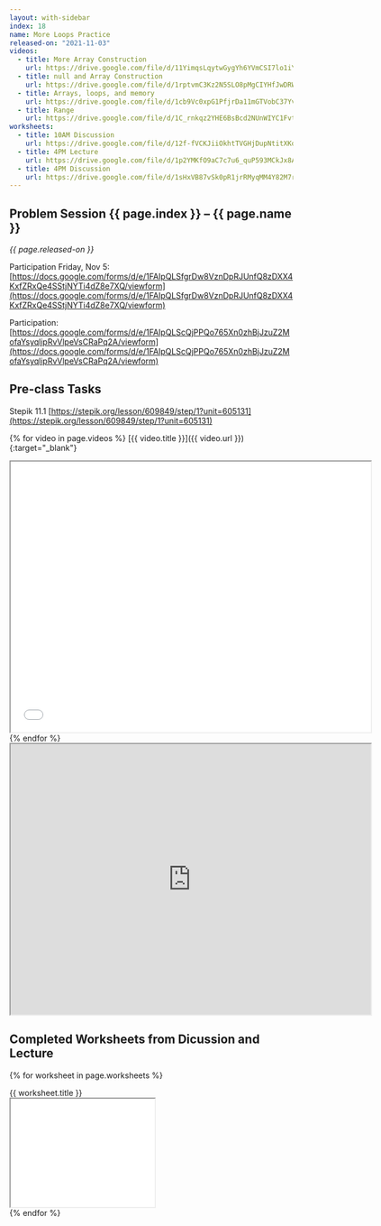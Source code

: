 ```yaml
---
layout: with-sidebar
index: 18
name: More Loops Practice
released-on: "2021-11-03"
videos:
  - title: More Array Construction
    url: https://drive.google.com/file/d/11YimqsLqytwGygYh6YVmCSI7lo1iYHo_
  - title: null and Array Construction
    url: https://drive.google.com/file/d/1rptvmC3Kz2N5SLO8pMgCIYHfJwDRWf6O
  - title: Arrays, loops, and memory
    url: https://drive.google.com/file/d/1cb9Vc0xpG1PfjrDa11mGTVobC37YvuLJ
  - title: Range
    url: https://drive.google.com/file/d/1C_rnkqz2YHE6BsBcd2NUnWIYC1Fvts5Z
worksheets:
  - title: 10AM Discussion
    url: https://drive.google.com/file/d/12f-fVCKJiiOkhtTVGHjDupNtitXKqgW9
  - title: 4PM Lecture
    url: https://drive.google.com/file/d/1p2YMKfO9aC7c7u6_quP593MCkJx8A5a9
  - title: 4PM Discussion
    url: https://drive.google.com/file/d/1sHxVB87vSk0pR1jrRMyqMM4Y82M7rkA9
---
```


## Problem Session {{ page.index }} – {{ page.name }}

_{{ page.released-on }}_

Participation Friday, Nov 5: [https://docs.google.com/forms/d/e/1FAIpQLSfgrDw8VznDpRJUnfQ8zDXX4KxfZRxQe4SStjNYTi4dZ8e7XQ/viewform](https://docs.google.com/forms/d/e/1FAIpQLSfgrDw8VznDpRJUnfQ8zDXX4KxfZRxQe4SStjNYTi4dZ8e7XQ/viewform)

Participation: [https://docs.google.com/forms/d/e/1FAIpQLScQjPPQo765Xn0zhBjJzuZ2MofaYsyqlipRvVlpeVsCRaPq2A/viewform](https://docs.google.com/forms/d/e/1FAIpQLScQjPPQo765Xn0zhBjJzuZ2MofaYsyqlipRvVlpeVsCRaPq2A/viewform)

## Pre-class Tasks

Stepik 11.1 [https://stepik.org/lesson/609849/step/1?unit=605131](https://stepik.org/lesson/609849/step/1?unit=605131)

{% for video in page.videos %}
[{{ video.title }}]({{ video.url }}){:target="_blank"}

<iframe src="{{ video.url }}/preview" width="640" height="480" allow="autoplay"></iframe>
{% endfor %}

<iframe src="https://drive.google.com/file/d/1XUSnWHtHI3TLUQozvKTbpl4HrkmASWlW/preview" width="640" height="480" allow="autoplay"></iframe>

## Completed Worksheets from Dicussion and Lecture

{% for worksheet in page.worksheets %}
<div class="worksheetBox">
{{ worksheet.title }}
<br>
<iframe src="{{ worksheet.url }}/preview" width="256" height="192" allow="autoplay"></iframe>
</div>
{% endfor %}
